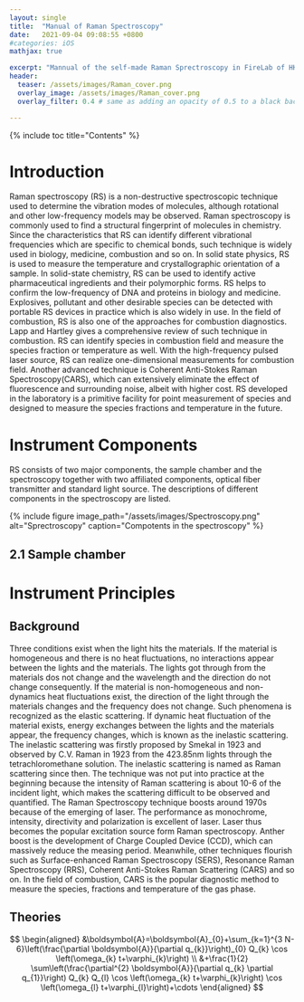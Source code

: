 ```yaml
---
layout: single
title:  "Manual of Raman Spectroscopy"
date:   2021-09-04 09:08:55 +0800
#categories: iOS
mathjax: true

excerpt: "Mannual of the self-made Raman Sprectroscopy in FireLab of HKPolyU"
header:
  teaser: /assets/images/Raman_cover.png
  overlay_image: /assets/images/Raman_cover.png
  overlay_filter: 0.4 # same as adding an opacity of 0.5 to a black background

---
```


{% include toc title="Contents" %}

# Introduction

Raman spectroscopy (RS) is a non-destructive spectroscopic technique used to determine the vibration modes of molecules, although rotational and other low-frequency models may be observed. Raman spectroscopy is commonly used to find a structural fingerprint of molecules in chemistry. 
Since the characteristics that RS can identify different vibrational frequencies which are specific to chemical bonds, such technique is widely used in biology, medicine, combustion and so on. In solid state physics, RS is used to measure the temperature and crystallographic orientation of a sample. In solid-state chemistry, RS can be used to identify active pharmaceutical ingredients and their polymorphic forms. RS helps to confirm the low-frequency of DNA and proteins in biology and medicine. Explosives, pollutant and other desirable species can be detected with portable RS devices in practice which is also widely in use. In the field of combustion, RS is also one of the approaches for combustion diagnostics. Lapp and Hartley gives a comprehensive review of such technique in combustion. RS can identify species in combustion field and measure the species fraction or temperature as well. With the high-frequency pulsed laser source, RS can realize one-dimensional measurements for combustion field. Another advanced technique is Coherent Anti-Stokes Raman Spectroscopy(CARS), which can extensively eliminate the effect of fluorescence and surrounding noise, albeit with higher cost. 
RS developed in the laboratory is a primitive facility for point measurement of species and designed to measure the species fractions and temperature in the future. 

# Instrument Components

RS consists of two major components, the sample chamber and the spectroscopy together with two affiliated components, optical fiber transmitter and standard light source. The descriptions of different components in the spectroscopy are listed. 

{% include figure image_path="/assets/images/Spectroscopy.png" alt="Sprectroscopy" caption="Compotents in the spectroscopy" %}

## 2.1 Sample chamber

# Instrument Principles
## Background

Three conditions exist when the light hits the materials. If the material is homogeneous and there is no heat fluctuations, no interactions appear between the lights and the materials. The lights got through from the materials dos not change and the wavelength and the direction do not change consequently. If the material is non-homogeneous and non-dynamics heat fluctuations exist, the direction of the light through the materials changes and the frequency does not change. Such phenomena is recognized as the elastic scattering. If dynamic heat fluctuation of the material exists, energy exchanges between the lights and the materials appear, the frequency changes, which is known as the inelastic scattering. The inelastic scattering was firstly proposed by Smekal in 1923 and observed by C.V. Raman in 1923 from the 423.85nm lights through the tetrachloromethane solution. The inelastic scattering is named as Raman scattering since then. The technique was not put into practice at the beginning because the intensity of Raman scattering is about 10-6 of the incident light, which makes the scattering difficult to be observed and quantified. The Raman Spectroscopy technique boosts around 1970s because of the emerging of laser. The performance as monochrome, intensity, directivity and polarization is excellent of laser. Laser thus becomes the popular excitation source form Raman spectroscopy. Anther boost is the development of Charge Coupled Device (CCD), which can massively reduce the measing period. Meanwhile, other techniques flourish such as Surface-enhanced Raman Spectroscopy (SERS), Resonance Raman Spectroscopy (RRS), Coherent Anti-Stokes Raman Scattering (CARS) and so on. In the field of combustion, CARS is the popular diagnostic method to measure the species, fractions and temperature of the gas phase.

## Theories

$$
\begin{aligned}
&\boldsymbol{A}=\boldsymbol{A}_{0}+\sum_{k=1}^{3 N-6}\left(\frac{\partial \boldsymbol{A}}{\partial q_{k}}\right)_{0} Q_{k} \cos \left(\omega_{k} t+\varphi_{k}\right) \\
&+\frac{1}{2} \sum\left(\frac{\partial^{2} \boldsymbol{A}}{\partial q_{k} \partial q_{1}}\right) Q_{k} Q_{l} \cos \left(\omega_{k} t+\varphi_{k}\right) \cos \left(\omega_{l} t+\varphi_{l}\right)+\cdots
\end{aligned}
$$